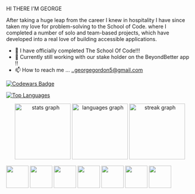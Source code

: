HI THERE I'M GEORGE 

After taking a huge leap from the career I knew in hospitality I have since taken my love for problem-solving to the School of Code. where I completed a number of solo and team-based projects, which have developed into a real love of building accessible applications.


  
- 🌱 I have officially completed  The School Of Code!!! 
- 💞️ Currently still working with our stake holder on the BeyondBetter app !!
- 📫 How to reach me ... ..georgegordon5@gmail.com
  
[![Codewars Badge](https://www.codewars.com/users/Flashggordon/badges/large)](https://www.codewars.com/users/Flashggordon)

[![Top Languages](https://github-readme-stats.vercel.app/api/top-langs/?username=Flashggordon&layout=compact)](https://github.com/anuraghazra/github-readme-stats)


<div align="center">
<img src="https://github-readme-stats.vercel.app/api?username=Flashggordon&hide_title=false&hide_rank=false&show_icons=true&include_all_commits=true&count_private=true&disable_animations=false&theme=dracula&locale=en&hide_border=false&order=1" height="150" alt="stats graph"  />
<img src="https://github-readme-stats.vercel.app/api/top-langs?username=pathirny&locale=en&hide_title=false&layout=compact&card_width=320&langs_count=5&theme=dracula&hide_border=false&order=2" height="150" alt="languages graph"  />
<img src="https://streak-stats.demolab.com?user=pathirny&locale=en&mode=daily&theme=dracula&hide_border=false&border_radius=5&order=3" height="150" alt="streak graph"  />
</div>

<img src="https://cdn.jsdelivr.net/gh/devicons/devicon/icons/javascript/javascript-plain.svg" width="60" height="60" /> <img src="https://cdn.jsdelivr.net/gh/devicons/devicon/icons/css3/css3-original.svg" width="60" height ="60" /> <img src="https://cdn.jsdelivr.net/gh/devicons/devicon/icons/html5/html5-original.svg" width = "60" height ="60"/> <img src="https://cdn.jsdelivr.net/gh/devicons/devicon/icons/nodejs/nodejs-original.svg" width="60" height="60" />  <img src="https://cdn.jsdelivr.net/gh/devicons/devicon/icons/mysql/mysql-original-wordmark.svg" width = "60" height = "60" /> <img src="https://cdn.jsdelivr.net/gh/devicons/devicon/icons/postgresql/postgresql-original.svg" width="60" height="60"/> <img src="https://cdn.jsdelivr.net/gh/devicons/devicon/icons/vscode/vscode-original.svg" width = "60" height = "60"/>



